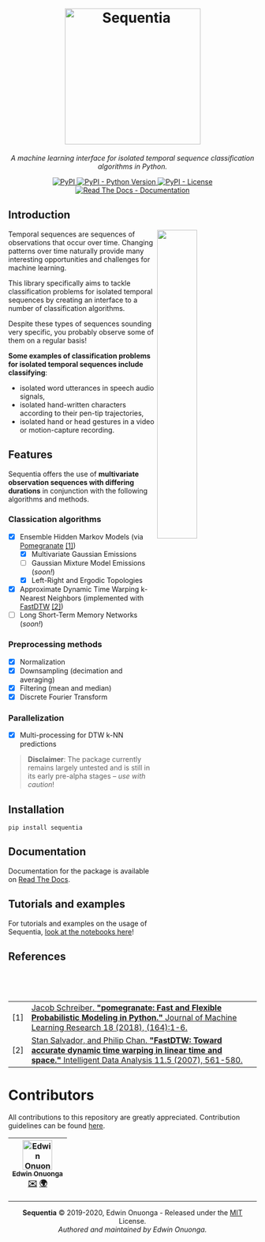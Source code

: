 <p align="center">
  <h1 align="center">
    <img src="https://i.ibb.co/42GkhfR/sequentia.png" width="275px" alt="Sequentia">
  </h1>
</p>

<p align="center">
  <em>A machine learning interface for isolated temporal sequence classification algorithms in Python.</em>
</p>

<p align="center">
  <div align="center">
    <a href="https://pypi.org/project/sequentia">
      <img src="https://img.shields.io/pypi/v/sequentia?style=flat-square" alt="PyPI"/>
    </a>
    <a href="https://pypi.org/project/sequentia">
      <img src="https://img.shields.io/pypi/pyversions/sequentia?style=flat-square" alt="PyPI - Python Version"/>
    </a>
    <a href="https://raw.githubusercontent.com/eonu/sequentia/master/LICENSE">
      <img src="https://img.shields.io/pypi/l/sequentia?style=flat-square" alt="PyPI - License"/>
    </a>
    <a href="https://sequentia.readthedocs.io/en/latest">
      <img src="https://readthedocs.org/projects/sequentia/badge/?version=latest&style=flat-square" alt="Read The Docs - Documentation">
    </a>
  </div>
</p>

## Introduction

<img src="https://i.ibb.co/gPymgs4/classifier.png" width="40%" align="right"></img>

Temporal sequences are sequences of observations that occur over time. Changing patterns over time naturally provide many interesting opportunities and challenges for machine learning.

This library specifically aims to tackle classification problems for isolated temporal sequences by creating an interface to a number of classification algorithms.

Despite these types of sequences sounding very specific, you probably observe some of them on a regular basis!

**Some examples of classification problems for isolated temporal sequences include classifying**:

- isolated word utterances in speech audio signals,
- isolated hand-written characters according to their pen-tip trajectories,
- isolated hand or head gestures in a video or motion-capture recording.

## Features

Sequentia offers the use of **multivariate observation sequences with differing durations** in conjunction with the following algorithms and methods.

### Classication algorithms

- [x] Ensemble Hidden Markov Models (via [Pomegranate](https://github.com/jmschrei/pomegranate) [[1]](#references))
  - [x] Multivariate Gaussian Emissions
  - [ ] Gaussian Mixture Model Emissions (_soon!_)
  - [x] Left-Right and Ergodic Topologies
- [x] Approximate Dynamic Time Warping k-Nearest Neighbors (implemented with [FastDTW](https://github.com/slaypni/fastdtw) [[2]](#references))
- [ ] Long Short-Term Memory Networks (_soon!_)

### Preprocessing methods

- [x] Normalization
- [x] Downsampling (decimation and averaging)
- [x] Filtering (mean and median)
- [x] Discrete Fourier Transform

### Parallelization

- [x] Multi-processing for DTW k-NN predictions

> **Disclaimer**: The package currently remains largely untested and is still in its early pre-alpha stages – _use with caution_!

## Installation

```
pip install sequentia
```

## Documentation

Documentation for the package is available on [Read The Docs](https://sequentia.readthedocs.io/en/latest).

## Tutorials and examples

For tutorials and examples on the usage of Sequentia, [look at the notebooks here](https://nbviewer.jupyter.org/github/eonu/sequentia/tree/master/notebooks/)!

## References

<table>
  <tbody>
    <tr>
      <td>[1]</td>
      <td>
        <a href="http://jmlr.org/papers/volume18/17-636/17-636.pdf">Jacob Schreiber. <b>"pomegranate: Fast and Flexible Probabilistic Modeling in Python."</b> Journal of Machine Learning Research 18 (2018), (164):1-6.</a>
      </td>
    </tr>
    <tr>
      <td>[2]</td>
      <td>
        <a href="https://pdfs.semanticscholar.org/05a2/0cde15e172fc82f32774dd0cf4fe5827cad2.pdf">Stan Salvador, and Philip Chan. <b>"FastDTW: Toward accurate dynamic time warping in linear time and space."</b> Intelligent Data Analysis 11.5 (2007), 561-580.</a>
      </td>
    </tr>
  </tbody>
</table>

# Contributors

All contributions to this repository are greatly appreciated. Contribution guidelines can be found [here](/CONTRIBUTING.md).

<table>
	<thead>
		<tr>
			<th align="center">
        <a href="https://github.com/eonu">
        <img src="https://avatars0.githubusercontent.com/u/24795571?s=460&v=4" alt="Edwin Onuonga" width="60px">
        <br/><sub><b>Edwin Onuonga</b></sub>
        </a>
        <br/>
        <a href="mailto:ed@eonu.net">✉️</a>
        <a href="https://eonu.net">🌍</a>
			</th>
			<!-- Add more <th></th> blocks for more contributors -->
		</tr>
	</thead>
</table>

---

<p align="center">
  <b>Sequentia</b> &copy; 2019-2020, Edwin Onuonga - Released under the <a href="https://opensource.org/licenses/MIT">MIT</a> License.<br/>
  <em>Authored and maintained by Edwin Onuonga.</em>
</p>